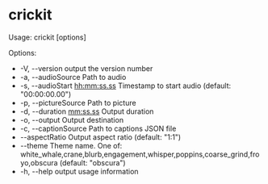 # crickit

Usage: crickit [options]

Options:
-  -V, --version                   output the version number
-  -a, --audioSource <path>        Path to audio
-  -s, --audioStart <hh:mm:ss.ss>  Timestamp to start audio (default: "00:00:00.00")
-  -p, --pictureSource <path>      Path to picture
-  -d, --duration <mm:ss.ss>       Output duration
-  -o, --output <path>             Output destination
-  -c, --captionSource <path>      Path to captions JSON file
-  --aspectRatio <ratio>           Output aspect ratio (default: "1:1")
-  --theme <name>                  Theme name. One of: white_whale,crane,blurb,engagement,whisper,poppins,coarse_grind,froyo,obscura (default: "obscura")
-  -h, --help                      output usage information
